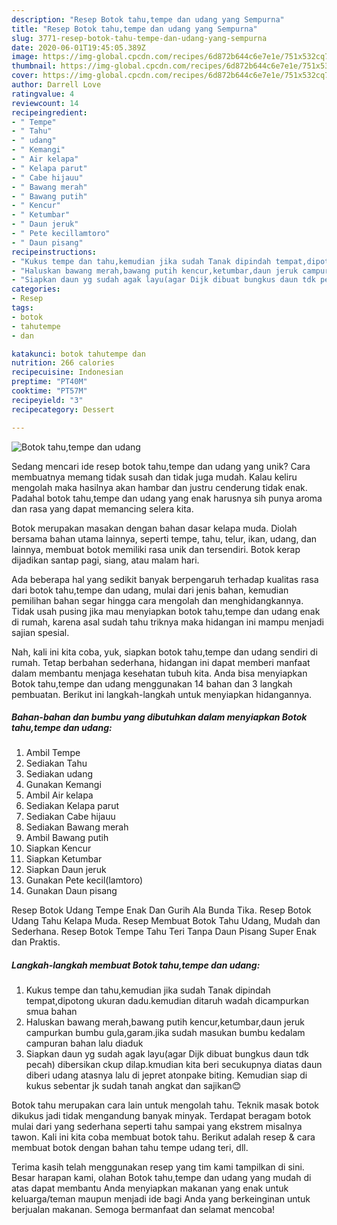 ```yaml
---
description: "Resep Botok tahu,tempe dan udang yang Sempurna"
title: "Resep Botok tahu,tempe dan udang yang Sempurna"
slug: 3771-resep-botok-tahu-tempe-dan-udang-yang-sempurna
date: 2020-06-01T19:45:05.389Z
image: https://img-global.cpcdn.com/recipes/6d872b644c6e7e1e/751x532cq70/botok-tahutempe-dan-udang-foto-resep-utama.jpg
thumbnail: https://img-global.cpcdn.com/recipes/6d872b644c6e7e1e/751x532cq70/botok-tahutempe-dan-udang-foto-resep-utama.jpg
cover: https://img-global.cpcdn.com/recipes/6d872b644c6e7e1e/751x532cq70/botok-tahutempe-dan-udang-foto-resep-utama.jpg
author: Darrell Love
ratingvalue: 4
reviewcount: 14
recipeingredient:
- " Tempe"
- " Tahu"
- " udang"
- " Kemangi"
- " Air kelapa"
- " Kelapa parut"
- " Cabe hijauu"
- " Bawang merah"
- " Bawang putih"
- " Kencur"
- " Ketumbar"
- " Daun jeruk"
- " Pete kecillamtoro"
- " Daun pisang"
recipeinstructions:
- "Kukus tempe dan tahu,kemudian jika sudah Tanak dipindah tempat,dipotong ukuran dadu.kemudian ditaruh wadah dicampurkan smua bahan"
- "Haluskan bawang merah,bawang putih kencur,ketumbar,daun jeruk campurkan bumbu gula,garam.jika sudah masukan bumbu kedalam campuran bahan lalu diaduk"
- "Siapkan daun yg sudah agak layu(agar Dijk dibuat bungkus daun tdk pecah) dibersikan ckup dilap.kmudian kita beri secukupnya diatas daun diberi udang atasnya lalu di jepret atonpake biting. Kemudian siap di kukus sebentar jk sudah tanah angkat dan sajikan😊"
categories:
- Resep
tags:
- botok
- tahutempe
- dan

katakunci: botok tahutempe dan 
nutrition: 266 calories
recipecuisine: Indonesian
preptime: "PT40M"
cooktime: "PT57M"
recipeyield: "3"
recipecategory: Dessert

---
```



![Botok tahu,tempe dan udang](https://img-global.cpcdn.com/recipes/6d872b644c6e7e1e/751x532cq70/botok-tahutempe-dan-udang-foto-resep-utama.jpg)

Sedang mencari ide resep botok tahu,tempe dan udang yang unik? Cara membuatnya memang tidak susah dan tidak juga mudah. Kalau keliru mengolah maka hasilnya akan hambar dan justru cenderung tidak enak. Padahal botok tahu,tempe dan udang yang enak harusnya sih punya aroma dan rasa yang dapat memancing selera kita.

Botok merupakan masakan dengan bahan dasar kelapa muda. Diolah bersama bahan utama lainnya, seperti tempe, tahu, telur, ikan, udang, dan lainnya, membuat botok memiliki rasa unik dan tersendiri. Botok kerap dijadikan santap pagi, siang, atau malam hari.

Ada beberapa hal yang sedikit banyak berpengaruh terhadap kualitas rasa dari botok tahu,tempe dan udang, mulai dari jenis bahan, kemudian pemilihan bahan segar hingga cara mengolah dan menghidangkannya. Tidak usah pusing jika mau menyiapkan botok tahu,tempe dan udang enak di rumah, karena asal sudah tahu triknya maka hidangan ini mampu menjadi sajian spesial.


Nah, kali ini kita coba, yuk, siapkan botok tahu,tempe dan udang sendiri di rumah. Tetap berbahan sederhana, hidangan ini dapat memberi manfaat dalam membantu menjaga kesehatan tubuh kita. Anda bisa menyiapkan Botok tahu,tempe dan udang menggunakan 14 bahan dan 3 langkah pembuatan. Berikut ini langkah-langkah untuk menyiapkan hidangannya.

<!--inarticleads1-->

##### Bahan-bahan dan bumbu yang dibutuhkan dalam menyiapkan Botok tahu,tempe dan udang:

1. Ambil  Tempe
1. Sediakan  Tahu
1. Sediakan  udang
1. Gunakan  Kemangi
1. Ambil  Air kelapa
1. Sediakan  Kelapa parut
1. Sediakan  Cabe hijauu
1. Sediakan  Bawang merah
1. Ambil  Bawang putih
1. Siapkan  Kencur
1. Siapkan  Ketumbar
1. Siapkan  Daun jeruk
1. Gunakan  Pete kecil(lamtoro)
1. Gunakan  Daun pisang


Resep Botok Udang Tempe Enak Dan Gurih Ala Bunda Tika. Resep Botok Udang Tahu Kelapa Muda. Resep Membuat Botok Tahu Udang, Mudah dan Sederhana. Resep Botok Tempe Tahu Teri Tanpa Daun Pisang Super Enak dan Praktis. 

<!--inarticleads2-->

##### Langkah-langkah membuat Botok tahu,tempe dan udang:

1. Kukus tempe dan tahu,kemudian jika sudah Tanak dipindah tempat,dipotong ukuran dadu.kemudian ditaruh wadah dicampurkan smua bahan
1. Haluskan bawang merah,bawang putih kencur,ketumbar,daun jeruk campurkan bumbu gula,garam.jika sudah masukan bumbu kedalam campuran bahan lalu diaduk
1. Siapkan daun yg sudah agak layu(agar Dijk dibuat bungkus daun tdk pecah) dibersikan ckup dilap.kmudian kita beri secukupnya diatas daun diberi udang atasnya lalu di jepret atonpake biting. Kemudian siap di kukus sebentar jk sudah tanah angkat dan sajikan😊


Botok tahu merupakan cara lain untuk mengolah tahu. Teknik masak botok dikukus jadi tidak mengandung banyak minyak. Terdapat beragam botok mulai dari yang sederhana seperti tahu sampai yang ekstrem misalnya tawon. Kali ini kita coba membuat botok tahu. Berikut adalah resep &amp; cara membuat botok dengan bahan tahu tempe udang teri, dll. 

Terima kasih telah menggunakan resep yang tim kami tampilkan di sini. Besar harapan kami, olahan Botok tahu,tempe dan udang yang mudah di atas dapat membantu Anda menyiapkan makanan yang enak untuk keluarga/teman maupun menjadi ide bagi Anda yang berkeinginan untuk berjualan makanan. Semoga bermanfaat dan selamat mencoba!
